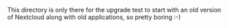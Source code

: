This directory is only there for the upgrade test to start with an old version
of Nextcloud along with old applications, so pretty boring :-)
